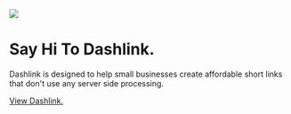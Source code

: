 <a href="#">
<img src="https://lh4.googleusercontent.com/gUDO2p8Fv-cTr7XCOnBLByK1n6LpCAEsFI61dwJfOfnTJ7zzjt1fqptkaxcC8l0ybPJrIlfVQ7FVwJtukNyF=w1920-h937-rw">
</a>

# Say Hi To Dashlink.

Dashlink is designed to help small businesses create affordable short links that don't use any server side processing.

<a href="https://dashlink.co">View Dashlink.</a>
